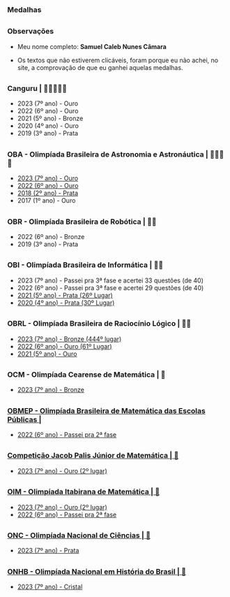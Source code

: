 ### Medalhas

##

### Observações

- Meu nome completo: **Samuel Caleb Nunes Câmara**

- Os textos que não estiverem clicáveis, foram porque eu não achei, no site, a comprovação de que eu ganhei aquelas medalhas.

##

### Canguru | 🥇🥇🥇🥈🥉

- 2023 (7º ano) - Ouro
- 2022 (6º ano) - Ouro
- 2021 (5º ano) - Bronze
- 2020 (4º ano) - Ouro
- 2019 (3º ano) - Prata

##

### OBA - Olimpíada Brasileira de Astronomia e Astronáutica | 🥇🥇🥇🥈

- <a href="http://www.oba.org.br/site/index.php/zerouminforma.com.br/estudante-da-escola-do-sesi-de-dourados-recebe-medalha-de-ouro-na-olimpiada-brasileira-de-astronomia-e-astronautica/?p=conteudo&idcat=22&pag=conteudo&acao=mostra&idaluno=202155&olimp=oba&ed=2023">2023 (7º ano) - Ouro</a>
- <a href="http://www.oba.org.br/site/index.php/zerouminforma.com.br/estudante-da-escola-do-sesi-de-dourados-recebe-medalha-de-ouro-na-olimpiada-brasileira-de-astronomia-e-astronautica/?p=conteudo&idcat=22&pag=conteudo&acao=mostra&idaluno=174896&olimp=oba&ed=2022">2022 (6º ano) - Ouro
- <a href="http://www.oba.org.br/site/index.php?p=conteudo&idcat=22&pag=conteudo&acao=mostra&idaluno=50853&olimp=oba&ed=2018">2018 (2º ano) - Prata</a>
- 2017 (1º ano) - Ouro

##

### OBR - Olimpíada Brasileira de Robótica | 🥈🥉

- 2022 (6º ano) - Bronze
- 2019 (3º ano) - Prata

##

### OBI - Olimpíada Brasileira de Informática | 🥈🥈

- 2023 (7º ano) - Passei pra 3ª fase e acertei 33 questões (de 40)
- 2022 (6º ano) - Passei pra 3ª fase e acertei 29 questões (de 40)
- <a href="https://olimpiada.ic.unicamp.br/passadas/OBI2021/qmerito/ij/">2021 (5º ano) - Prata (26º Lugar)</a>
- <a href="https://olimpiada.ic.unicamp.br/passadas/OBI2020/qmerito/ij/">2020 (4º ano) - Prata (30º Lugar)</a>

##

### OBRL - Olimpíada Brasileira de Raciocínio Lógico | 🥇🥇

- <a href="https://www.obrl.com.br/file-download/MEDALHISTAS-2023.pdf">2023 (7º ano) - Bronze (444º lugar)
- <a href="https://www.obrl.com.br/file-download/Medalhistas-Alfa-OBRL2022.pdf">2022 (6º ano) - Ouro (61º Lugar)</a>
- <a href="https://www.obrl.com.br/site/arquivos/CERTIFICADOS_OBRL_2021_TETA.pdf">2021 (5º ano) - Ouro</a>

##

### OCM - Olimpíada Cearense de Matemática | 🥉

- <a href="https://ocm.mat.br/premiacao"> 2023 (7º ano) - Bronze

##

### OBMEP - Olimpíada Brasileira de Matemática das Escolas Públicas | 

- 2022 (6º ano) - Passei pra 2ª fase

##

### Competição Jacob Palis Júnior de Matemática | 🥇

- <a href="https://docs.google.com/spreadsheets/d/14I8HueKI4_WZgakNnjk-ALFsMC1GWB9P/edit?usp=sharing&ouid=101955050469121224692&rtpof=true&sd=true"> 2023 (7º ano) - Ouro (2º lugar)

##

### OIM - Olimpíada Itabirana de Matemática | 🥇

- <a href="https://www.olimpiadaitabirana.com.br/static/pdfs/resultado/Resultado-Final-OIM-2023-revisado.pdf"> 2023 (7º ano) - Ouro (2º lugar)
- 2022 (6º ano) - Passei pra 2ª fase

##

### ONC - Olimpíada Nacional de Ciências | 🥈
- <a href="https://certificados.onciencias.org/client/search?certs_item_id=67&q=Samuel+Caleb+Nunes+C%C3%A2mara&inep="> 2023 (7º ano) - Prata

##

### ONHB - Olimpíada Nacional em História do Brasil | 🏅
- 2023 (7º ano) - Cristal
